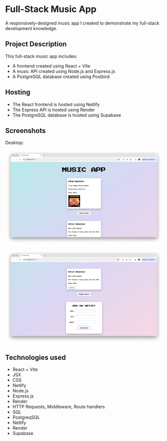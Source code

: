 # Full-Stack Music App

A responsively-designed music app I created to demonstrate my full-stack development knowledge.

## Project Description

This full-stack music app includes:

- A frontend created using React + Vite
- A music API created using Node.js and Express.js
- A PostgreSQL database created using Postbird

## Hosting

- The React frontend is hosted using Netlify
- The Express API is hosted using Render
- The PostgreSQL database is hosted using Supabase

## Screenshots

Desktop:

![Desktop1](public/musicapp1.png)

![Desktop2](public/musicapp2.png)

## Technologies used

- React + Vite
- JSX
- CSS
- Netlify
- Node.js
- Express.js
- Render
- HTTP Requests, Middleware, Route handlers
- SQL
- PostgreqSQL
- Netlify
- Render
- Supabase
